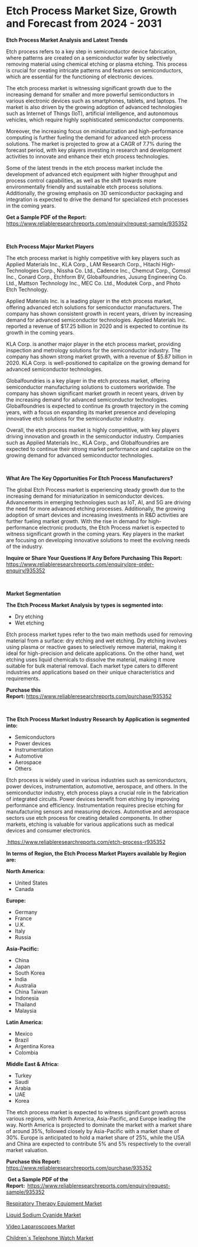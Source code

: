 <p><h1>Etch Process Market Size, Growth and Forecast from 2024 - 2031</h1></p><p><strong>Etch Process Market Analysis and Latest Trends</strong></p>
<p><p>Etch process refers to a key step in semiconductor device fabrication, where patterns are created on a semiconductor wafer by selectively removing material using chemical etching or plasma etching. This process is crucial for creating intricate patterns and features on semiconductors, which are essential for the functioning of electronic devices.</p><p>The etch process market is witnessing significant growth due to the increasing demand for smaller and more powerful semiconductors in various electronic devices such as smartphones, tablets, and laptops. The market is also driven by the growing adoption of advanced technologies such as Internet of Things (IoT), artificial intelligence, and autonomous vehicles, which require highly sophisticated semiconductor components.</p><p>Moreover, the increasing focus on miniaturization and high-performance computing is further fueling the demand for advanced etch process solutions. The market is projected to grow at a CAGR of 7.7% during the forecast period, with key players investing in research and development activities to innovate and enhance their etch process technologies.</p><p>Some of the latest trends in the etch process market include the development of advanced etch equipment with higher throughput and process control capabilities, as well as the shift towards more environmentally friendly and sustainable etch process solutions. Additionally, the growing emphasis on 3D semiconductor packaging and integration is expected to drive the demand for specialized etch processes in the coming years.</p></p>
<p><strong>Get a Sample PDF of the Report:&nbsp;</strong> <a href="https://www.reliableresearchreports.com/enquiry/request-sample/935352">https://www.reliableresearchreports.com/enquiry/request-sample/935352</a></p>
<p>&nbsp;</p>
<p><strong>Etch Process Major Market Players</strong></p>
<p><p>The etch process market is highly competitive with key players such as Applied Materials Inc., KLA Corp., LAM Research Corp., Hitachi High-Technologies Corp., Nissha Co. Ltd., Cadence Inc., Chemcut Corp., Comsol Inc., Conard Corp., Etchform BV, Globalfoundries, Jusung Engineering Co. Ltd., Mattson Technology Inc., MEC Co. Ltd., Modutek Corp., and Photo Etch Technology.</p><p>Applied Materials Inc. is a leading player in the etch process market, offering advanced etch solutions for semiconductor manufacturers. The company has shown consistent growth in recent years, driven by increasing demand for advanced semiconductor technologies. Applied Materials Inc. reported a revenue of $17.25 billion in 2020 and is expected to continue its growth in the coming years.</p><p>KLA Corp. is another major player in the etch process market, providing inspection and metrology solutions for the semiconductor industry. The company has shown strong market growth, with a revenue of $5.87 billion in 2020. KLA Corp. is well-positioned to capitalize on the growing demand for advanced semiconductor technologies.</p><p>Globalfoundries is a key player in the etch process market, offering semiconductor manufacturing solutions to customers worldwide. The company has shown significant market growth in recent years, driven by the increasing demand for advanced semiconductor technologies. Globalfoundries is expected to continue its growth trajectory in the coming years, with a focus on expanding its market presence and developing innovative etch solutions for the semiconductor industry.</p><p>Overall, the etch process market is highly competitive, with key players driving innovation and growth in the semiconductor industry. Companies such as Applied Materials Inc., KLA Corp., and Globalfoundries are expected to continue their strong market performance and capitalize on the growing demand for advanced semiconductor technologies.</p></p>
<p>&nbsp;</p>
<p><strong>What Are The Key Opportunities For Etch Process Manufacturers?</strong></p>
<p><p>The global Etch Process market is experiencing steady growth due to the increasing demand for miniaturization in semiconductor devices. Advancements in emerging technologies such as IoT, AI, and 5G are driving the need for more advanced etching processes. Additionally, the growing adoption of smart devices and increasing investments in R&D activities are further fueling market growth. With the rise in demand for high-performance electronic products, the Etch Process market is expected to witness significant growth in the coming years. Key players in the market are focusing on developing innovative solutions to meet the evolving needs of the industry.</p></p>
<p><strong>Inquire or Share Your Questions If Any Before Purchasing This Report:</strong> <a href="https://www.reliableresearchreports.com/enquiry/pre-order-enquiry/935352">https://www.reliableresearchreports.com/enquiry/pre-order-enquiry/935352</a></p>
<p>&nbsp;</p>
<p><strong>Market Segmentation</strong></p>
<p><strong>The Etch Process Market Analysis by types is segmented into:</strong></p>
<p><ul><li>Dry etching</li><li>Wet etching</li></ul></p>
<p><p>Etch process market types refer to the two main methods used for removing material from a surface: dry etching and wet etching. Dry etching involves using plasma or reactive gases to selectively remove material, making it ideal for high-precision and delicate applications. On the other hand, wet etching uses liquid chemicals to dissolve the material, making it more suitable for bulk material removal. Each market type caters to different industries and applications based on their unique characteristics and requirements.</p></p>
<p><strong>Purchase this Report:&nbsp;</strong><a href="https://www.reliableresearchreports.com/purchase/935352">https://www.reliableresearchreports.com/purchase/935352</a></p>
<p>&nbsp;</p>
<p><strong>The Etch Process Market Industry Research by Application is segmented into:</strong></p>
<p><ul><li>Semiconductors</li><li>Power devices</li><li>Instrumentation</li><li>Automotive</li><li>Aerospace</li><li>Others</li></ul></p>
<p><p>Etch process is widely used in various industries such as semiconductors, power devices, instrumentation, automotive, aerospace, and others. In the semiconductor industry, etch process plays a crucial role in the fabrication of integrated circuits. Power devices benefit from etching by improving performance and efficiency. Instrumentation requires precise etching for manufacturing sensors and measuring devices. Automotive and aerospace sectors use etch process for creating detailed components. In other markets, etching is valuable for various applications such as medical devices and consumer electronics.</p></p>
<p><a href="https://www.reliableresearchreports.com/etch-process-r935352">&nbsp;https://www.reliableresearchreports.com/etch-process-r935352</a></p>
<p><strong>In terms of Region, the Etch Process Market Players available by Region are:</strong></p>
<p>
    <p> <strong> North America: </strong>
        <ul>
            <li>United States</li>
            <li>Canada</li>
        </ul>
        </p> 
    <p> <strong> Europe: </strong>
        <ul>
            <li>Germany</li>
            <li>France</li>
            <li>U.K.</li>
            <li>Italy</li>
            <li>Russia</li>
        </ul>
        </p> 
    <p> <strong> Asia-Pacific: </strong>
        <ul>
            <li>China</li>
            <li>Japan</li>
            <li>South Korea</li>
            <li>India</li>
            <li>Australia</li>
            <li>China Taiwan</li>
            <li>Indonesia</li>
            <li>Thailand</li>
            <li>Malaysia</li>
        </ul>
        </p> 
    <p> <strong> Latin America: </strong>
        <ul>
            <li>Mexico</li>
            <li>Brazil</li>
            <li>Argentina Korea</li>
            <li>Colombia</li>
        </ul>
        </p> 
    <p> <strong> Middle East & Africa: </strong>
        <ul>
            <li>Turkey</li>
            <li>Saudi</li>
            <li>Arabia</li>
            <li>UAE</li>
            <li>Korea</li>
        </ul>
    </p>
    </p>
<p><p>The etch process market is expected to witness significant growth across various regions, with North America, Asia-Pacific, and Europe leading the way. North America is projected to dominate the market with a market share of around 35%, followed closely by Asia-Pacific with a market share of 30%. Europe is anticipated to hold a market share of 25%, while the USA and China are expected to contribute 5% and 5% respectively to the overall market valuation.</p></p>
<p><strong>Purchase this Report: </strong><a href="https://www.reliableresearchreports.com/purchase/935352">https://www.reliableresearchreports.com/purchase/935352</a></p>
<p>&nbsp;<strong>Get a Sample PDF of the Report:&nbsp;&nbsp;</strong><a href="https://www.reliableresearchreports.com/enquiry/request-sample/935352">https://www.reliableresearchreports.com/enquiry/request-sample/935352</a></p>
<p><strong></strong></p>
<p><p><a href="https://github.com/wybrqqeb6/Market-Research-Report-List-1/blob/main/respiratory-therapy-equipment-market.md">Respiratory Therapy Equipment Market</a></p><p><a href="https://www.linkedin.com/pulse/liquid-sodium-cyanide-market-size-growing-cagr-88-report-3sxne?trackingId=mNVbeEf5RYaFgv6qRFj24Q%3D%3D">Liquid Sodium Cyanide Market</a></p><p><a href="https://github.com/mdmisese/Market-Research-Report-List-1/blob/main/video-laparoscopes-market.md">Video Laparoscopes Market</a></p><p><a href="https://www.linkedin.com/pulse/analyzing-childrens-telephone-watch-market-dynamics-growth-lb6ye?trackingId=j8GTajUo2yP9tKKBq0duUQ%3D%3D">Children`s Telephone Watch Market</a></p></p>